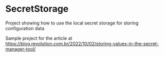 # SecretStorage

Project showing how to use the local secret storage for storing configuration data

Sample project for the article at https://blog.revolution.com.br/2022/10/02/storing-values-in-the-secret-manager-tool/
